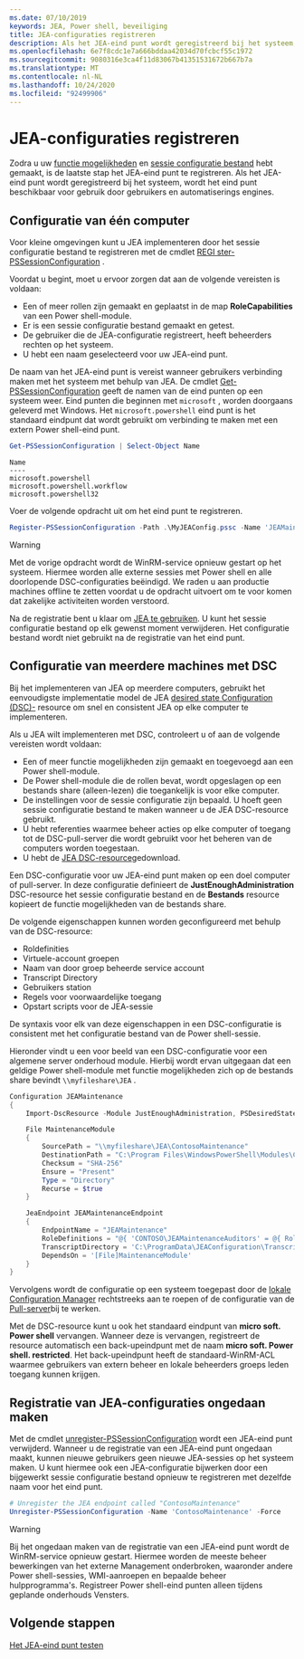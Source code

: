 ```yaml
---
ms.date: 07/10/2019
keywords: JEA, Power shell, beveiliging
title: JEA-configuraties registreren
description: Als het JEA-eind punt wordt geregistreerd bij het systeem, wordt het eind punt beschikbaar voor gebruik door gebruikers en automatiserings engines.
ms.openlocfilehash: 6e7f8cdc1e7a666bddaa42034d70fcbcf55c1972
ms.sourcegitcommit: 9080316e3ca4f11d83067b41351531672b667b7a
ms.translationtype: MT
ms.contentlocale: nl-NL
ms.lasthandoff: 10/24/2020
ms.locfileid: "92499906"
---
```

# <a name="registering-jea-configurations"></a>JEA-configuraties registreren

Zodra u uw [functie mogelijkheden](role-capabilities.md) en [sessie configuratie bestand](session-configurations.md) hebt gemaakt, is de laatste stap het JEA-eind punt te registreren. Als het JEA-eind punt wordt geregistreerd bij het systeem, wordt het eind punt beschikbaar voor gebruik door gebruikers en automatiserings engines.

## <a name="single-machine-configuration"></a>Configuratie van één computer

Voor kleine omgevingen kunt u JEA implementeren door het sessie configuratie bestand te registreren met de cmdlet [REGI ster-PSSessionConfiguration](/powershell/module/microsoft.powershell.core/register-pssessionconfiguration) .

Voordat u begint, moet u ervoor zorgen dat aan de volgende vereisten is voldaan:

- Een of meer rollen zijn gemaakt en geplaatst in de map **RoleCapabilities** van een Power shell-module.
- Er is een sessie configuratie bestand gemaakt en getest.
- De gebruiker die de JEA-configuratie registreert, heeft beheerders rechten op het systeem.
- U hebt een naam geselecteerd voor uw JEA-eind punt.

De naam van het JEA-eind punt is vereist wanneer gebruikers verbinding maken met het systeem met behulp van JEA. De cmdlet [Get-PSSessionConfiguration](/powershell/module/microsoft.powershell.core/get-pssessionconfiguration) geeft de namen van de eind punten op een systeem weer. Eind punten die beginnen met `microsoft` , worden doorgaans geleverd met Windows. Het `microsoft.powershell` eind punt is het standaard eindpunt dat wordt gebruikt om verbinding te maken met een extern Power shell-eind punt.

```powershell
Get-PSSessionConfiguration | Select-Object Name
```

```Output
Name
----
microsoft.powershell
microsoft.powershell.workflow
microsoft.powershell32
```

Voer de volgende opdracht uit om het eind punt te registreren.

```powershell
Register-PSSessionConfiguration -Path .\MyJEAConfig.pssc -Name 'JEAMaintenance' -Force
```

> [!WARNING]
> Met de vorige opdracht wordt de WinRM-service opnieuw gestart op het systeem. Hiermee worden alle externe sessies met Power shell en alle doorlopende DSC-configuraties beëindigd. We raden u aan productie machines offline te zetten voordat u de opdracht uitvoert om te voor komen dat zakelijke activiteiten worden verstoord.

Na de registratie bent u klaar om [JEA te gebruiken](using-jea.md). U kunt het sessie configuratie bestand op elk gewenst moment verwijderen. Het configuratie bestand wordt niet gebruikt na de registratie van het eind punt.

## <a name="multi-machine-configuration-with-dsc"></a>Configuratie van meerdere machines met DSC

Bij het implementeren van JEA op meerdere computers, gebruikt het eenvoudigste implementatie model de JEA [desired state Configuration (DSC)-](../../../dsc/overview/overview.md) resource om snel en consistent JEA op elke computer te implementeren.

Als u JEA wilt implementeren met DSC, controleert u of aan de volgende vereisten wordt voldaan:

- Een of meer functie mogelijkheden zijn gemaakt en toegevoegd aan een Power shell-module.
- De Power shell-module die de rollen bevat, wordt opgeslagen op een bestands share (alleen-lezen) die toegankelijk is voor elke computer.
- De instellingen voor de sessie configuratie zijn bepaald. U hoeft geen sessie configuratie bestand te maken wanneer u de JEA DSC-resource gebruikt.
- U hebt referenties waarmee beheer acties op elke computer of toegang tot de DSC-pull-server die wordt gebruikt voor het beheren van de computers worden toegestaan.
- U hebt de [JEA DSC-resource](https://github.com/powershell/JEA/tree/master/DSC%20Resource)gedownload.

Een DSC-configuratie voor uw JEA-eind punt maken op een doel computer of pull-server. In deze configuratie definieert de **JustEnoughAdministration** DSC-resource het sessie configuratie bestand en de **Bestands** resource kopieert de functie mogelijkheden van de bestands share.

De volgende eigenschappen kunnen worden geconfigureerd met behulp van de DSC-resource:

- Roldefinities
- Virtuele-account groepen
- Naam van door groep beheerde service account
- Transcript Directory
- Gebruikers station
- Regels voor voorwaardelijke toegang
- Opstart scripts voor de JEA-sessie

De syntaxis voor elk van deze eigenschappen in een DSC-configuratie is consistent met het configuratie bestand van de Power shell-sessie.

Hieronder vindt u een voor beeld van een DSC-configuratie voor een algemene server onderhoud module. Hierbij wordt ervan uitgegaan dat een geldige Power shell-module met functie mogelijkheden zich op de bestands share bevindt `\\myfileshare\JEA` .

```powershell
Configuration JEAMaintenance
{
    Import-DscResource -Module JustEnoughAdministration, PSDesiredStateConfiguration

    File MaintenanceModule
    {
        SourcePath = "\\myfileshare\JEA\ContosoMaintenance"
        DestinationPath = "C:\Program Files\WindowsPowerShell\Modules\ContosoMaintenance"
        Checksum = "SHA-256"
        Ensure = "Present"
        Type = "Directory"
        Recurse = $true
    }

    JeaEndpoint JEAMaintenanceEndpoint
    {
        EndpointName = "JEAMaintenance"
        RoleDefinitions = "@{ 'CONTOSO\JEAMaintenanceAuditors' = @{ RoleCapabilities = 'GeneralServerMaintenance-Audit' }; 'CONTOSO\JEAMaintenanceAdmins' = @{ RoleCapabilities = 'GeneralServerMaintenance-Audit', 'GeneralServerMaintenance-Admin' } }"
        TranscriptDirectory = 'C:\ProgramData\JEAConfiguration\Transcripts'
        DependsOn = '[File]MaintenanceModule'
    }
}
```

Vervolgens wordt de configuratie op een systeem toegepast door de [lokale Configuration Manager](/powershell/scripting/dsc/managing-nodes/metaConfig) rechtstreeks aan te roepen of de configuratie van de [Pull-server](/powershell/scripting/dsc/pull-server/pullServer)bij te werken.

Met de DSC-resource kunt u ook het standaard eindpunt van **micro soft. Power shell** vervangen. Wanneer deze is vervangen, registreert de resource automatisch een back-upeindpunt met de naam **micro soft. Power shell. restricted**. Het back-upeindpunt heeft de standaard-WinRM-ACL waarmee gebruikers van extern beheer en lokale beheerders groeps leden toegang kunnen krijgen.

## <a name="unregistering-jea-configurations"></a>Registratie van JEA-configuraties ongedaan maken

Met de cmdlet [unregister-PSSessionConfiguration](/powershell/module/microsoft.powershell.core/Unregister-PSSessionConfiguration) wordt een JEA-eind punt verwijderd. Wanneer u de registratie van een JEA-eind punt ongedaan maakt, kunnen nieuwe gebruikers geen nieuwe JEA-sessies op het systeem maken. U kunt hiermee ook een JEA-configuratie bijwerken door een bijgewerkt sessie configuratie bestand opnieuw te registreren met dezelfde naam voor het eind punt.

```powershell
# Unregister the JEA endpoint called "ContosoMaintenance"
Unregister-PSSessionConfiguration -Name 'ContosoMaintenance' -Force
```

> [!WARNING]
> Bij het ongedaan maken van de registratie van een JEA-eind punt wordt de WinRM-service opnieuw gestart. Hiermee worden de meeste beheer bewerkingen van het externe Management onderbroken, waaronder andere Power shell-sessies, WMI-aanroepen en bepaalde beheer hulpprogramma's. Registreer Power shell-eind punten alleen tijdens geplande onderhouds Vensters.

## <a name="next-steps"></a>Volgende stappen

[Het JEA-eind punt testen](using-jea.md)
